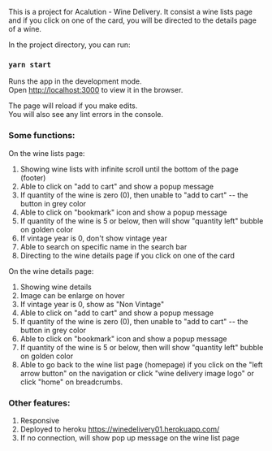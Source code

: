 This is a project for Acalution - Wine Delivery. It consist a wine lists page and if you click on one of the card, you will be directed to the details page of a wine.

In the project directory, you can run:

### `yarn start`

Runs the app in the development mode.\
Open [http://localhost:3000](http://localhost:3000) to view it in the browser.

The page will reload if you make edits.\
You will also see any lint errors in the console.

### Some functions:

On the wine lists page:

1. Showing wine lists with infinite scroll until the bottom of the page (footer)
2. Able to click on "add to cart" and show a popup message
3. If quantity of the wine is zero (0), then unable to "add to cart" -- the button in grey color
4. Able to click on "bookmark" icon and show a popup message
5. If quantity of the wine is 5 or below, then will show "quantity left" bubble on golden color
6. If vintage year is 0, don't show vintage year
7. Able to search on specific name in the search bar
8. Directing to the wine details page if you click on one of the card

On the wine details page:

1. Showing wine details
2. Image can be enlarge on hover
3. If vintage year is 0, show as "Non Vintage"
4. Able to click on "add to cart" and show a popup message
5. If quantity of the wine is zero (0), then unable to "add to cart" -- the button in grey color
6. Able to click on "bookmark" icon and show a popup message
7. If quantity of the wine is 5 or below, then will show "quantity left" bubble on golden color
8. Able to go back to the wine list page (homepage) if you click on the "left arrow button" on the navigation or click "wine delivery image logo" or click "home" on breadcrumbs.

### Other features:

1. Responsive
2. Deployed to heroku https://winedelivery01.herokuapp.com/
3. If no connection, will show pop up message on the wine list page
